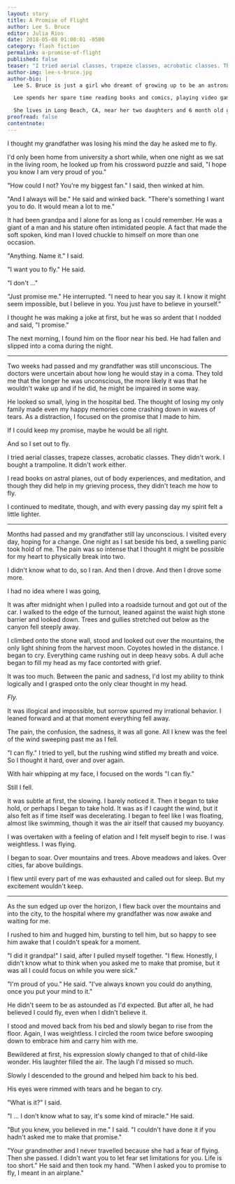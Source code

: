 ```yaml
---
layout: story
title: A Promise of Flight
author: Lee S. Bruce
editor: Julia Rios
date: 2018-05-08 01:00:01 -0500
category: flash fiction
permalink: a-promise-of-flight
published: false
teaser: "I tried aerial classes, trapeze classes, acrobatic classes. They didn't work. I bought a trampoline. It didn't work either."
author-img: lee-s-bruce.jpg
author-bio: |
  Lee S. Bruce is just a girl who dreamt of growing up to be an astronaut ... or a Stormtrooper. After passing the slightly less rigorous standards of the 501st Legion, she turned her attention to a different goal; non-fictional space exploration. In 2015, she began working with NASA on the James Webb Space Telescope in hopes of finding real galaxies, far, far away.

  Lee spends her spare time reading books and comics, playing video games and binge watching _Bob's Burgers_.

  She lives in Long Beach, CA, near her two daughters and 6 month old granddaughter. In an attempt to be the favorite grandparent, Lee is learning to play the _Moana_ soundtrack on guitar.
proofread: false
contentnote:
---
```


I thought my grandfather was losing his mind the day he asked me to fly.I'd only been home from university a short while, when one night as we sat in the living room, he looked up from his crossword puzzle and said, "I hope you know I am very proud of you.""How could I not? You're my biggest fan." I said, then winked at him."And I always will be." He said and winked back. "There's something I want you to do. It would mean a lot to me."It had been grandpa and I alone for as long as I could remember. He was a giant of a man and his stature often intimidated people. A fact that made the soft spoken, kind man I loved chuckle to himself on more than one occasion.  "Anything. Name it." I said."I want you to fly." He said. "I don't ...""Just promise me." He interrupted. "I need to hear you say it. I know it might seem impossible, but I believe in you. You just have to believe in yourself."I thought he was making a joke at first, but he was so ardent that I nodded and said, "I promise."The next morning, I found him on the floor near his bed. He had fallen and slipped into a coma during the night.  ---

Two weeks had passed and my grandfather was still unconscious. The doctors were uncertain about how long he would stay in a coma. They told me that the longer he was unconscious, the more likely it was that he wouldn't wake up and if he did, he might be impaired in some way. He looked so small, lying in the hospital bed. The thought of losing my only family made even my happy memories come crashing down in waves of tears.  As a distraction, I focused on the promise that I made to him.If I could keep my promise, maybe he would be all right. And so I set out to fly.I tried aerial classes, trapeze classes, acrobatic classes. They didn't work. I bought a trampoline. It didn't work either. I read books on astral planes, out of body experiences, and meditation, and though they did help in my grieving process, they didn't teach me how to fly.  I continued to meditate, though, and with every passing day my spirit felt a little lighter. ---

Months had passed and my grandfather still lay unconscious. I visited every day, hoping for a change. One night as I sat beside his bed, a swelling panic took hold of me. The pain was so intense that I thought it might be possible for my heart to physically break into two. I didn't know what to do, so I ran. And then I drove. And then I drove some more. I had no idea where I was going, It was after midnight when I pulled into a roadside turnout and got out of the car. I walked to the edge of the turnout, leaned against the waist high stone barrier and looked down. Trees and gullies stretched out below as the canyon fell steeply away. I climbed onto the stone wall, stood and looked out over the mountains, the only light shining from the harvest moon. Coyotes howled in the distance. I began to cry. Everything came rushing out in deep heavy sobs. A dull ache began to fill my head as my face contorted with grief. It was too much. Between the panic and sadness, I'd lost my ability to think logically and I grasped onto the only clear thought in my head. _Fly._ It was illogical and impossible, but sorrow spurred my irrational behavior. I leaned forward and at that moment everything fell away. The pain, the confusion, the sadness, it was all gone. All I knew was the feel of the wind sweeping past me as I fell."I can fly." I tried to yell, but the rushing wind stifled my breath and voice. So I thought it hard, over and over again.With hair whipping at my face, I focused on the words "I can fly." Still I fell.It was subtle at first, the slowing. I barely noticed it. Then it began to take hold, or perhaps I began to take hold. It was as if I caught the wind, but it also felt as if time itself was decelerating. I began to feel like I was floating, almost like swimming, though it was the air itself that caused my buoyancy.I was overtaken with a feeling of elation and I felt myself begin to rise. I was weightless. I was flying.  I began to soar. Over mountains and trees. Above meadows and lakes. Over cities, far above buildings. I flew until every part of me was exhausted and called out for sleep. But my excitement wouldn't keep. ---

As the sun edged up over the horizon, I flew back over the mountains and into the city, to the hospital where my grandfather was now awake and waiting for me. I rushed to him and hugged him, bursting to tell him, but so happy to see him awake that I couldn't speak for a moment. "I did it grandpa!" I said, after I pulled myself together. "I flew. Honestly, I didn't know what to think when you asked me to make that promise, but it was all I could focus on while you were sick." "I'm proud of you." He said. "I've always known you could do anything, once you put your mind to it."He didn't seem to be as astounded as I'd expected. But after all, he had believed I could fly, even when I didn't believe it. I stood and moved back from his bed and slowly began to rise from the floor. Again, I was weightless. I circled the room twice before swooping down to embrace him and carry him with me.Bewildered at first, his expression slowly changed to that of child-like wonder. His laughter filled the air. The laugh I'd missed so much. Slowly I descended to the ground and helped him back to his bed. His eyes were rimmed with tears and he began to cry. "What is it?" I said. "I ... I don't know what to say, it's some kind of miracle." He said. "But you knew, you believed in me." I said. "I couldn't have done it if you hadn't asked me to make that promise.""Your grandmother and I never travelled because she had a fear of flying. Then she passed. I didn't want you to let fear set limitations for you. Life is too short." He said and then took my hand. "When I asked you to promise to fly, I meant in an airplane."
